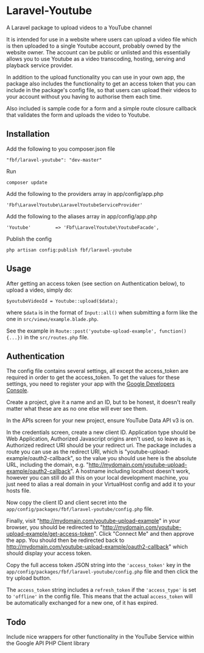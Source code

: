 Laravel-Youtube
===============

A Laravel package to upload videos to a YouTube channel

It is intended for use in a website where users can upload a video file which is then uploaded to a single Youtube
account, probably owned by the website owner. The account can be public or unlisted and this essentially allows you to
use Youtube as a video transcoding, hosting, serving and playback service provider.

In addition to the upload functionality you can use in your own app, the package also includes the functionality to get
an access token that you can include in the package's config file, so that users can upload their videos to your account
without you having to authorise them each time.

Also included is sample code for a form and a simple route closure callback that validates the form and uploads the
video to Youtube.

## Installation

Add the following to you composer.json file

    "fbf/laravel-youtube": "dev-master"

Run

    composer update

Add the following to the providers array in app/config/app.php

    'Fbf\LaravelYoutube\LaravelYoutubeServiceProvider'

Add the following to the aliases array in app/config/app.php

    'Youtube'         => 'Fbf\LaravelYoutube\YoutubeFacade',

Publish the config

    php artisan config:publish fbf/laravel-youtube

## Usage

After getting an access token (see section on Authentication below), to upload a video, simply do:

    $youtubeVideoId = Youtube::upload($data);

where `$data` is in the format of `Input::all()` when submitting a form like the one in `src/views/example.blade.php`.

See the example in `Route::post('youtube-upload-example', function() {...})` in the `src/routes.php` file.

## Authentication

The config file contains several settings, all except the access_token are required in order to get the access_token.
To get the values for these settings, you need to register your app with the
<a href="https://cloud.google.com/console">Google Developers Console</a>.

Create a project, give it a name and an ID, but to be honest, it doesn't really matter what these are as no one else
will ever see them.

In the APIs screen for your new project, ensure YouTube Data API v3 is on.

In the credentials screen, create a new client ID. Application type should be Web Application, Authorized Javascript
origins aren't used, so leave as is, Authorized redirect URI should be your redirect uri. The package includes a route
you can use as the redirect URI, which is "youtube-upload-example/oauth2-callback", so the value you should use here is
the absolute URL, including the domain, e.g. "http://mydomain.com/youtube-upload-example/oauth2-callback". A hostname
including localhost doesn't work, however you can still do all this on your local development machine, you just need to
alias a real domain in your VirtualHost config and add it to your hosts file.

Now copy the client ID and client secret into the `app/config/packages/fbf/laravel-youtube/config.php` file.

Finally, visit "http://mydomain.com/youtube-upload-example" in your browser, you should be redirected to
"http://mydomain.com/youtube-upload-example/get-access-token". Click "Connect Me" and then approve the app. You should
then be redirected back to http://mydomain.com/youtube-upload-example/oauth2-callback" which should display your access
token.

Copy the full access token JSON string into the `'access_token'` key in the
`app/config/packages/fbf/laravel-youtube/config.php` file and then click the try upload button.

The `access_token` string includes a `refresh_token` if the `'access_type'` is set to `'offline'` in the config file.
This means that the actual `access_token` will be automatically exchanged for a new one, of it has expired.

## Todo

Include nice wrappers for other functionality in the YouTube Service within the Google API PHP Client library